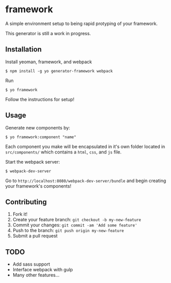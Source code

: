 # framework 
A simple environment setup to being rapid protyping of your framework.

This generator is still a work in progress.

## Installation
Install yeoman, framework, and webpack 

	$ npm install -g yo generator-framework webpack

Run

	$ yo framework

Follow the instructions for setup!

## Usage
Generate new components by:	

	$ yo framework:component "name"

Each component you make will be encapsulated in it's own folder
located in `src/components/` which contains a `html`, `css`, and `js` file.

Start the webpack server:
	
	$ webpack-dev-server

Go to `http://localhost:8080/webpack-dev-server/bundle` 
and begin creating your framework's components!

## Contributing
1. Fork it!
2. Create your feature branch: `git checkout -b my-new-feature`
3. Commit your changes: `git commit -am 'Add some feature'`
4. Push to the branch: `git push origin my-new-feature`
5. Submit a pull request

## TODO
- Add sass support
- Interface webpack with gulp
- Many other features...
